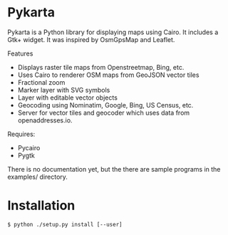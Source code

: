 Pykarta
=======

Pykarta is a Python library for displaying maps using Cairo. It includes
a Gtk+ widget. It was inspired by OsmGpsMap and Leaflet.

Features
 * Displays raster tile maps from Openstreetmap, Bing, etc.
 * Uses Cairo to renderer OSM maps from GeoJSON vector tiles
 * Fractional zoom
 * Marker layer with SVG symbols
 * Layer with editable vector objects
 * Geocoding using Nominatim, Google, Bing, US Census, etc.
 * Server for vector tiles and geocoder which uses data from openaddresses.io.

Requires:
 * Pycairo
 * Pygtk

There is no documentation yet, but the there are sample programs 
in the examples/ directory.

Installation
============

    $ python ./setup.py install [--user]

